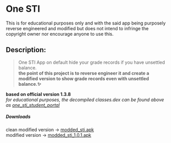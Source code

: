 # One STI 
This is for educational purposes only and with the said app being purposely reverse engineered and modified but does not intend to infringe the copyright owner nor encourage anyone to use this.

## Description:
>One STI App on default hide your grade records if you have unsettled balance.  
**the point of this project is to reverse engineer it and create a modified version to show grade records even with unsettled balance.✨**

**based on official version 1.3.8**  
*for educational purposes, the decompiled classes.dex can be found above as [one_sti_student_portal](https://github.com/to-ton/One-STI-App-Mod-V.1.0/tree/main/one_sti_student_portal)*
##### **Downloads**
clean modified version -> [modded_sti.apk](https://github.com/to-ton/One-STI-App-Mod-V.1.0/raw/main/modded_sti.apk)  
modified version ->  [modded_sti_1.0.1.apk](https://github.com/to-ton/One-STI-App-Mod-V.1.0/raw/main/modded_sti_1.0.1.apk)
